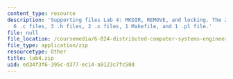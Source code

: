```yaml
---
content_type: resource
description: 'Supporting files Lab 4: MKDIR, REMOVE, and locking. The ZIP file contains:
  6 .c files, 3 .h files, 2 .x files, 1 Makefile, and 1 .pl file.'
file: null
file_location: /coursemedia/6-824-distributed-computer-systems-engineering-spring-2006/ed34f3f6395cd377ec14a9123c7fc50d_lab4.zip
file_type: application/zip
resourcetype: Other
title: lab4.zip
uid: ed34f3f6-395c-d377-ec14-a9123c7fc50d
---
```

